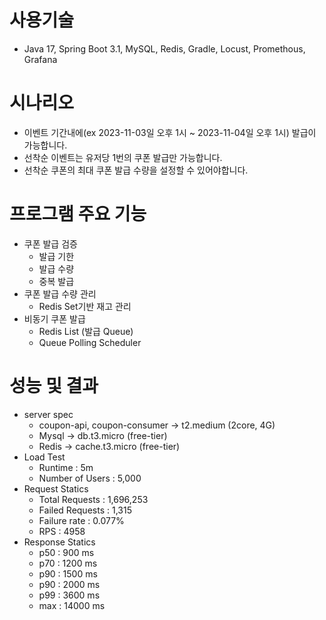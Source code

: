 # 사용기술
- Java 17, Spring Boot 3.1, MySQL, Redis, Gradle, Locust, Promethous, Grafana

# 시나리오
- 이벤트 기간내에(ex 2023-11-03일 오후 1시 ~ 2023-11-04일 오후 1시) 발급이 가능합니다.
- 선착순 이벤트는 유저당 1번의 쿠폰 발급만 가능합니다.
- 선착순 쿠폰의 최대 쿠폰 발급 수량을 설정할 수 있어야합니다.

# 프로그램 주요 기능
- 쿠폰 발급 검증
  - 발급 기한
  - 발급 수량
  - 중복 발급
- 쿠폰 발급 수량 관리
  - Redis Set기반 재고 관리
- 비동기 쿠폰 발급
  - Redis List (발급 Queue)
  - Queue Polling Scheduler 

# 성능 및 결과
- server spec
  - coupon-api, coupon-consumer -> t2.medium (2core, 4G) 
  - Mysql -> db.t3.micro (free-tier)
  - Redis -> cache.t3.micro	(free-tier)
- Load Test
  - Runtime : 5m  
  - Number of Users : 5,000
- Request Statics
  - Total Requests : 1,696,253
  - Failed Requests : 1,315
  - Failure rate : 0.077%   
  - RPS : 4958  
- Response Statics
  - p50 : 900 ms  
  - p70 : 1200 ms  
  - p90 : 1500 ms  
  - p90 : 2000 ms  
  - p99 : 3600 ms  
  - max : 14000 ms
